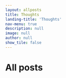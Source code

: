 ```yaml
---
layout: allposts
title: Thoughts
landing-title: 'Thoughts'
nav-menu: true
description: null
image: null
author: null
show_tile: false
---
```


<h1>All posts</h1>
